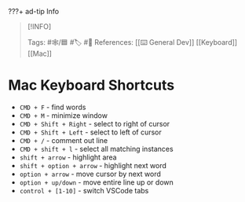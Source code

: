 ???+ ad-tip Info 


> [!INFO]
> 
> Tags:  #🕸️/🟦 #🏷️ #📜️
> References: [[⌨️ General Dev]] [[Keyboard]] [[Mac]]


# Mac Keyboard Shortcuts

* `CMD + F` - find words
* `CMD + M` - minimize window
* `CMD + Shift + Right` - select to right of cursor
* `CMD + Shift + Left` - select to left of cursor
* `CMD + /` - comment out line
* `CMD + shift + l` - select all matching instances
* `shift + arrow` - highlight area
* `shift + option + arrow` - highlight next word
* `option + arrow` - move cursor by next word
* `option + up/down` - move entire line up or down
* `control + [1-10]` - switch VSCode tabs
